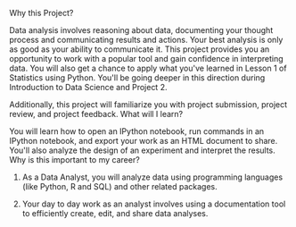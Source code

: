 Why this Project?

Data analysis involves reasoning about data, documenting your thought process and communicating results and actions. Your best analysis is only as good as your ability to communicate it. This project provides you an opportunity to work with a popular tool and gain confidence in interpreting data. You will also get a chance to apply what you've learned in Lesson 1 of Statistics using Python. You'll be going deeper in this direction during Introduction to Data Science and Project 2.

Additionally, this project will familiarize you with project submission, project review, and project feedback.
What will I learn?

You will learn how to open an IPython notebook, run commands in an IPython notebook, and export your work as an HTML document to share. You'll also analyze the design of an experiment and interpret the results.
Why is this important to my career?

1. As a Data Analyst, you will analyze data using programming languages (like Python, R and SQL) and other related packages.

2. Your day to day work as an analyst involves using a documentation tool to efficiently create, edit, and share data               analyses.
